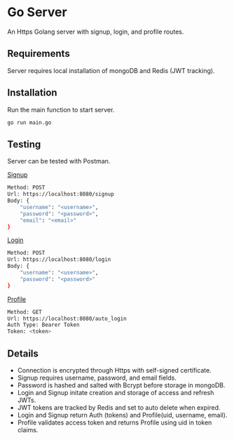 # Go Server

An Https Golang server with signup, login, and profile routes.

## Requirements

Server requires local installation of mongoDB and Redis (JWT tracking).

## Installation

Run the main function to start server.

```bash
go run main.go
```

## Testing

Server can be tested with Postman.

<ins>Signup</ins>
```bash
Method: POST
Url: https://localhost:8080/signup
Body: {
    "username": "<username>",
    "password": "<password>",
    "email": "<email>"
}
```
<ins>Login</ins>
```bash
Method: POST
Url: https://localhost:8080/login
Body: {
    "username": "<username>",
    "password": "<password>"
}
```

<ins>Profile</ins>
```bash
Method: GET
Url: https://localhost:8080/auto_login
Auth Type: Bearer Token
Token: <token>
```

## Details

* Connection is encrypted through Https with self-signed certificate.
* Signup requires username, password, and email fields.
* Password is hashed and salted with Bcrypt before storage in mongoDB.
* Login and Signup initate creation and storage of access and refresh JWTs.
* JWT tokens are tracked by Redis and set to auto delete when expired. 
* Login and Signup return Auth (tokens) and Profile(uid, username, email).
* Profile validates access token and returns Profile using uid in token claims. 